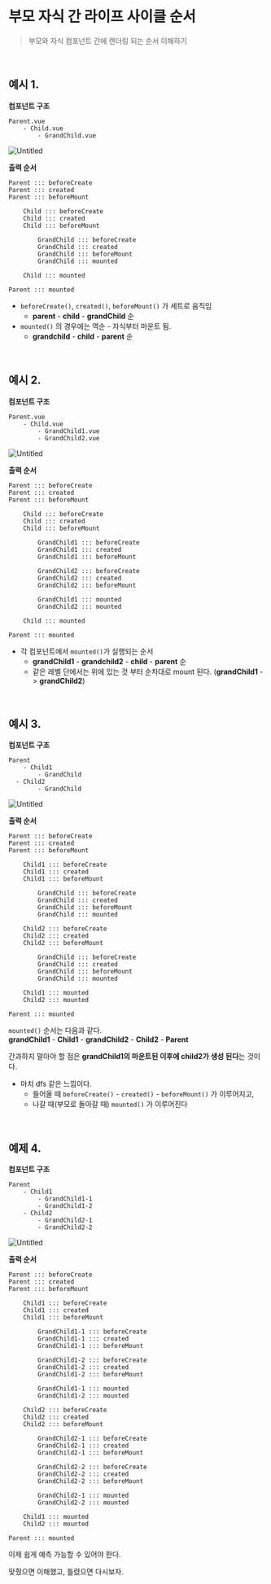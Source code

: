 
# 부모 자식 간 라이프 사이클 순서

> 부모와 자식 컴포넌트 간에 렌더링 되는 순서 이해하기

&nbsp;

## 예시 1.

**컴포넌트 구조**
```
Parent.vue
	- Child.vue
		- GrandChild.vue
```

![Untitled](https://user-images.githubusercontent.com/25674959/72349827-98303a00-3720-11ea-8403-6a6ea061c8db.png)

**출력 순서**
```
Parent ::: beforeCreate
Parent ::: created
Parent ::: beforeMount

	Child ::: beforeCreate
	Child ::: created
	Child ::: beforeMount
	
		GrandChild ::: beforeCreate
		GrandChild ::: created
		GrandChild ::: beforeMount
		GrandChild ::: mounted
	
	Child ::: mounted

Parent ::: mounted
```

- `beforeCreate()`, `created()`, `beforeMount()` 가 세트로 움직임
  - **parent** - **child** - **grandChild** 순
- `mounted()` 의 경우에는 역순 - 자식부터 마운트 됨.
  - **grandchild** - **child** - **parent** 순

&nbsp;
&nbsp;

## 예시 2.

**컴포넌트 구조**
```
Parent.vue
	- Child.vue
		- GrandChild1.vue
		- GrandChild2.vue
```
![Untitled](https://user-images.githubusercontent.com/25674959/72348984-f1976980-371e-11ea-8900-1fc7d7db235e.png)

**출력 순서**
```
Parent ::: beforeCreate
Parent ::: created
Parent ::: beforeMount

	Child ::: beforeCreate
	Child ::: created
	Child ::: beforeMount
	
		GrandChild1 ::: beforeCreate
		GrandChild1 ::: created
		GrandChild1 ::: beforeMount
		
		GrandChild2 ::: beforeCreate
		GrandChild2 ::: created
		GrandChild2 ::: beforeMount
		
		GrandChild1 ::: mounted
		GrandChild2 ::: mounted
	
	Child ::: mounted

Parent ::: mounted
```

- 각 컴포넌트에서 `mounted()`가 실행되는 순서
  - **grandChild1** - **grandchild2** - **child** - **parent** 순
  - 같은 레벨 단에서는 위에 있는 것 부터 순차대로 mount 된다. (**grandChild1** -> **grandChild2**)

&nbsp;
&nbsp;

## 예시 3.

**컴포넌트 구조**
```
Parent
	- Child1
		- GrandChild
  - Child2
		- GrandChild
```

![Untitled](https://user-images.githubusercontent.com/25674959/72349697-5c957000-3720-11ea-87e5-d4daab904a69.png)

**출력 순서**
```
Parent ::: beforeCreate
Parent ::: created
Parent ::: beforeMount

	Child1 ::: beforeCreate
	Child1 ::: created
	Child1 ::: beforeMount
	
		GrandChild ::: beforeCreate
		GrandChild ::: created
		GrandChild ::: beforeMount
		GrandChild ::: mounted
	
	Child2 ::: beforeCreate
	Child2 ::: created
	Child2 ::: beforeMount
		
		GrandChild ::: beforeCreate
		GrandChild ::: created
		GrandChild ::: beforeMount
		GrandChild ::: mounted
	
	Child1 ::: mounted
	Child2 ::: mounted

Parent ::: mounted
```

`mounted()` 순서는 다음과 같다.  
**grandChild1** - **Child1** - **grandChild2** - **Child2** - **Parent**

간과하지 말아야 할 점은 **grandChild1의 마운트된 이후에 child2가 생성 된다**는 것이다.

- 마치 dfs 같은 느낌이다.   
  - 들어올 때 `beforeCreate()` - `created()` - `beforeMount()` 가 이루어지고,   
  - 나갈 때(부모로 돌아갈 때) `mounted()` 가 이루어진다

&nbsp;
&nbsp;

## 예제 4.

**컴포넌트 구조**
```
Parent
    - Child1
		- GrandChild1-1
		- GrandChild1-2
    - Child2
		- GrandChild2-1
        - GrandChild2-2
```

![Untitled](https://user-images.githubusercontent.com/25674959/72350419-c5c9b300-3721-11ea-9eb0-ca772fd44e72.png)

**출력 순서**
```
Parent ::: beforeCreate
Parent ::: created
Parent ::: beforeMount

	Child1 ::: beforeCreate
	Child1 ::: created
	Child1 ::: beforeMount
	
		GrandChild1-1 ::: beforeCreate
		GrandChild1-1 ::: created
		GrandChild1-1 ::: beforeMount
		
		GrandChild1-2 ::: beforeCreate
		GrandChild1-2 ::: created
		GrandChild1-2 ::: beforeMount
		
		GrandChild1-1 ::: mounted
		GrandChild1-2 ::: mounted
	
	Child2 ::: beforeCreate
	Child2 ::: created
	Child2 ::: beforeMount
	
		GrandChild2-1 ::: beforeCreate
		GrandChild2-1 ::: created
		GrandChild2-1 ::: beforeMount
		
		GrandChild2-2 ::: beforeCreate
		GrandChild2-2 ::: created
		GrandChild2-2 ::: beforeMount
		
		GrandChild2-1 ::: mounted
		GrandChild2-2 ::: mounted
	
	Child1 ::: mounted
	Child2 ::: mounted

Parent ::: mounted
```

이제 쉽게 예측 가능할 수 있어야 한다.

맞췄으면 이해했고, 틀렸으면 다시보자.
